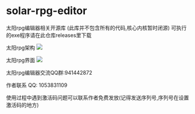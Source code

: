 # solar-rpg-editor
太阳rpg编辑器相关开源库
(此库并不包含所有的代码,核心内核暂时闭源)
可执行的exe程序请在此仓库releases里下载

太阳rpg架构
<img src="https://raw.githubusercontent.com/heduim-solar/solar-rpg-editor/main/%E5%A4%AA%E9%98%B3rpg%E6%9E%B6%E6%9E%84.jpg"/>

太阳rpg界面
<img src="https://raw.githubusercontent.com/heduim-solar/solar-rpg-editor/main/%E5%A4%AA%E9%98%B3rpg%E7%95%8C%E9%9D%A2.png"/>


太阳rpg编辑器交流QQ群:941442872

作者联系 QQ: 1053831109

使用过程中遇到激活码问题可以联系作者免费发放(记得发送序列号,序列号在设置激活码的地方)
